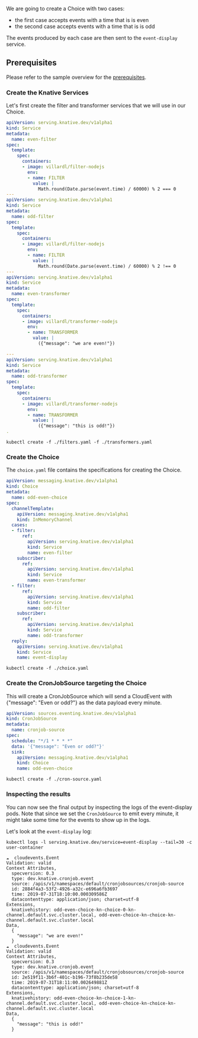 We are going to create a Choice with two cases:
- the first case accepts events with a time that is is even
- the second case accepts events with a time that is is odd

The events produced by each case are then sent to the `event-display` service.

## Prerequisites

Please refer to the sample overview for the [prerequisites](../README.md).

### Create the Knative Services

Let's first create the filter and transformer services that we will use in our Choice.

```yaml
apiVersion: serving.knative.dev/v1alpha1
kind: Service
metadata:
  name: even-filter
spec:
  template:
    spec:
      containers:
      - image: villardl/filter-nodejs
        env:
        - name: FILTER
          value: |
            Math.round(Date.parse(event.time) / 60000) % 2 === 0
---
apiVersion: serving.knative.dev/v1alpha1
kind: Service
metadata:
  name: odd-filter
spec:
  template:
    spec:
      containers:
      - image: villardl/filter-nodejs
        env:
        - name: FILTER
          value: |
            Math.round(Date.parse(event.time) / 60000) % 2 !== 0
---
apiVersion: serving.knative.dev/v1alpha1
kind: Service
metadata:
  name: even-transformer
spec:
  template:
    spec:
      containers:
      - image: villardl/transformer-nodejs
        env:
        - name: TRANSFORMER
          value: |
            ({"message": "we are even!"})

---
apiVersion: serving.knative.dev/v1alpha1
kind: Service
metadata:
  name: odd-transformer
spec:
  template:
    spec:
      containers:
      - image: villardl/transformer-nodejs
        env:
        - name: TRANSFORMER
          value: |
            ({"message": "this is odd!"})
.
```

```shell
kubectl create -f ./filters.yaml -f ./transformers.yaml
```

### Create the Choice

The `choice.yaml` file contains the specifications for creating the Choice.

```yaml
apiVersion: messaging.knative.dev/v1alpha1
kind: Choice
metadata:
  name: odd-even-choice
spec:
  channelTemplate:
    apiVersion: messaging.knative.dev/v1alpha1
    kind: InMemoryChannel
  cases:
  - filter:
      ref:
        apiVersion: serving.knative.dev/v1alpha1
        kind: Service
        name: even-filter
    subscriber:
      ref:
        apiVersion: serving.knative.dev/v1alpha1
        kind: Service
        name: even-transformer
  - filter:
      ref:
        apiVersion: serving.knative.dev/v1alpha1
        kind: Service
        name: odd-filter
    subscriber:
      ref:
        apiVersion: serving.knative.dev/v1alpha1
        kind: Service
        name: odd-transformer
  reply:
    apiVersion: serving.knative.dev/v1alpha1
    kind: Service
    name: event-display
```

```shell
kubectl create -f ./choice.yaml
```

### Create the CronJobSource targeting the Choice

This will create a CronJobSource which will send a CloudEvent with {"message":
"Even or odd?"} as the data payload every minute.

```yaml
apiVersion: sources.eventing.knative.dev/v1alpha1
kind: CronJobSource
metadata:
  name: cronjob-source
spec:
  schedule: "*/1 * * * *"
  data: '{"message": "Even or odd?"}'
  sink:
    apiVersion: messaging.knative.dev/v1alpha1
    kind: Choice
    name: odd-even-choice
```

```shell
kubectl create -f ./cron-source.yaml
```

### Inspecting the results

You can now see the final output by inspecting the logs of the event-display
pods. Note that since we set the `CronJobSource` to emit every minute, it
might take some time for the events to show up in the logs.

Let's look at the `event-display` log:

```shell
kubectl logs -l serving.knative.dev/service=event-display --tail=30 -c user-container

☁️  cloudevents.Event
Validation: valid
Context Attributes,
  specversion: 0.3
  type: dev.knative.cronjob.event
  source: /apis/v1/namespaces/default/cronjobsources/cronjob-source
  id: 2884f4a3-53f2-4926-a32c-e696a6fb3697
  time: 2019-07-31T18:10:00.000309586Z
  datacontenttype: application/json; charset=utf-8
Extensions,
  knativehistory: odd-even-choice-kn-choice-0-kn-channel.default.svc.cluster.local, odd-even-choice-kn-choice-kn-channel.default.svc.cluster.local
Data,
  {
    "message": "we are even!"
  }
☁️  cloudevents.Event
Validation: valid
Context Attributes,
  specversion: 0.3
  type: dev.knative.cronjob.event
  source: /apis/v1/namespaces/default/cronjobsources/cronjob-source
  id: 2e519f11-3b6f-401c-b196-73f8b235de58
  time: 2019-07-31T18:11:00.002649881Z
  datacontenttype: application/json; charset=utf-8
Extensions,
  knativehistory: odd-even-choice-kn-choice-1-kn-channel.default.svc.cluster.local, odd-even-choice-kn-choice-kn-channel.default.svc.cluster.local
Data,
  {
    "message": "this is odd!"
  }
```